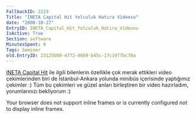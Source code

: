 ```yaml
---
FallbackID: 2229
Title: "INETA Capital Hit Yolculuk Hatıra Videosu"
date: "2008-10-27"
EntryID: INETA_Capital_Hit_Yolculuk_Hatira_Videosu
IsActive: True
Section: software
MinutesSpent: 0
Tags: Seminer
old.EntryID: 23125b80-4772-46b9-b45c-17c19f7bc70a
---
```

[INETA Capital
Hit](http://daron.yondem.com/tr/post/75fd8290-6f44-4c10-b48c-e183a0130d87)
ile ilgili bilenlerin özellikle çok merak ettikleri video çekimlerinden
biri de İstanbul-Ankara yolunda minibüs içerisinde yaptığımız çekimler
:) Tüm bu çekimleri ve güzel anları birleştiren bir video hazırladım,
yorumlarınızı bekliyorum :)

Your browser does not support inline frames or is currently configured
not to display inline frames.


